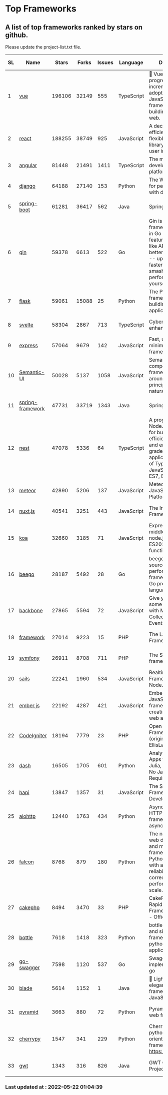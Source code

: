 # Top Frameworks
## A list of top frameworks ranked by stars on github.  
Please update the project-list.txt file.

| SL| Name  | Stars| Forks| Issues | Language | Description | Last Commit |
| --| ------| -----| ---- | ------ | -------- | ----------- | ----------- |
| 1 | [vue](https://github.com/vuejs/vue) | 196106 | 32149 | 555 | TypeScript | 🖖 Vue.js is a progressive, incrementally-adoptable JavaScript framework for building UI on the web. | 2022-05-20 10:24:45 |
| 2 | [react](https://github.com/facebook/react) | 188255 | 38749 | 925 | JavaScript | A declarative, efficient, and flexible JavaScript library for building user interfaces. | 2022-05-20 17:10:43 |
| 3 | [angular](https://github.com/angular/angular) | 81448 | 21491 | 1411 | TypeScript | The modern web developer’s platform | 2022-05-21 20:21:41 |
| 4 | [django](https://github.com/django/django) | 64188 | 27140 | 153 | Python | The Web framework for perfectionists with deadlines. | 2022-05-21 12:53:37 |
| 5 | [spring-boot](https://github.com/spring-projects/spring-boot) | 61281 | 36417 | 562 | Java | Spring Boot | 2022-05-20 01:09:29 |
| 6 | [gin](https://github.com/gin-gonic/gin) | 59378 | 6613 | 522 | Go | Gin is a HTTP web framework written in Go (Golang). It features a Martini-like API with much better performance -- up to 40 times faster. If you need smashing performance, get yourself some Gin. | 2022-05-18 14:27:27 |
| 7 | [flask](https://github.com/pallets/flask) | 59061 | 15088 | 25 | Python | The Python micro framework for building web applications. | 2022-05-15 15:54:26 |
| 8 | [svelte](https://github.com/sveltejs/svelte) | 58304 | 2867 | 713 | TypeScript | Cybernetically enhanced web apps | 2022-05-18 03:14:14 |
| 9 | [express](https://github.com/expressjs/express) | 57064 | 9679 | 142 | JavaScript | Fast, unopinionated, minimalist web framework for node. | 2022-05-20 15:57:37 |
| 10 | [Semantic-UI](https://github.com/Semantic-Org/Semantic-UI) | 50028 | 5137 | 1058 | JavaScript | Semantic is a UI component framework based around useful principles from natural language. | 2018-10-21 20:59:02 |
| 11 | [spring-framework](https://github.com/spring-projects/spring-framework) | 47731 | 33719 | 1343 | Java | Spring Framework | 2022-05-21 12:30:46 |
| 12 | [nest](https://github.com/nestjs/nest) | 47078 | 5336 | 64 | TypeScript | A progressive Node.js framework for building efficient, scalable, and enterprise-grade server-side applications on top of TypeScript & JavaScript (ES6, ES7, ES8) 🚀 | 2022-05-20 09:02:24 |
| 13 | [meteor](https://github.com/meteor/meteor) | 42890 | 5206 | 137 | JavaScript | Meteor, the JavaScript App Platform | 2022-05-19 18:16:15 |
| 14 | [nuxt.js](https://github.com/nuxt/nuxt.js) | 40541 | 3251 | 443 | JavaScript | The Intuitive Vue(2) Framework | 2021-12-17 13:20:07 |
| 15 | [koa](https://github.com/koajs/koa) | 32660 | 3185 | 71 | JavaScript | Expressive middleware for node.js using ES2017 async functions | 2022-04-06 16:09:57 |
| 16 | [beego](https://github.com/beego/beego) | 28187 | 5492 | 28 | Go | beego is an open-source, high-performance web framework for the Go programming language. | 2022-05-16 14:19:47 |
| 17 | [backbone](https://github.com/jashkenas/backbone) | 27865 | 5594 | 72 | JavaScript | Give your JS App some Backbone with Models, Views, Collections, and Events | 2022-04-26 12:19:45 |
| 18 | [framework](https://github.com/laravel/framework) | 27014 | 9223 | 15 | PHP | The Laravel Framework. | 2022-05-20 14:28:38 |
| 19 | [symfony](https://github.com/symfony/symfony) | 26911 | 8708 | 711 | PHP | The Symfony PHP framework | 2022-05-21 21:16:29 |
| 20 | [sails](https://github.com/balderdashy/sails) | 22241 | 1960 | 534 | JavaScript | Realtime MVC Framework for Node.js | 2022-05-20 22:24:47 |
| 21 | [ember.js](https://github.com/emberjs/ember.js) | 22192 | 4287 | 421 | JavaScript | Ember.js - A JavaScript framework for creating ambitious web applications | 2022-05-20 18:54:56 |
| 22 | [CodeIgniter](https://github.com/bcit-ci/CodeIgniter) | 18194 | 7779 | 23 | PHP | Open Source PHP Framework (originally from EllisLab) | 2022-03-03 13:29:55 |
| 23 | [dash](https://github.com/plotly/dash) | 16505 | 1705 | 601 | Python | Analytical Web Apps for Python, R, Julia, and Jupyter. No JavaScript Required. | 2022-05-21 21:20:55 |
| 24 | [hapi](https://github.com/hapijs/hapi) | 13847 | 1357 | 31 | JavaScript | The Simple, Secure Framework Developers Trust | 2022-04-29 14:13:00 |
| 25 | [aiohttp](https://github.com/aio-libs/aiohttp) | 12440 | 1763 | 434 | Python | Asynchronous HTTP client/server framework for asyncio and Python | 2022-05-19 16:31:02 |
| 26 | [falcon](https://github.com/falconry/falcon) | 8768 | 879 | 180 | Python | The no-nonsense web data plane API and microservices framework for Python developers, with a focus on reliability, correctness, and performance at scale. | 2022-05-21 09:03:49 |
| 27 | [cakephp](https://github.com/cakephp/cakephp) | 8494 | 3470 | 33 | PHP | CakePHP: The Rapid Development Framework for PHP - Official Repository | 2022-05-21 01:49:21 |
| 28 | [bottle](https://github.com/bottlepy/bottle) | 7618 | 1418 | 323 | Python | bottle.py is a fast and simple micro-framework for python web-applications. | 2022-03-01 21:05:57 |
| 29 | [go-swagger](https://github.com/go-swagger/go-swagger) | 7598 | 1120 | 537 | Go | Swagger 2.0 implementation for go | 2022-04-20 19:44:32 |
| 30 | [blade](https://github.com/lets-blade/blade) | 5614 | 1152 | 1 | Java | :rocket: Lightning fast and elegant mvc framework for Java8 | 2022-05-10 12:38:06 |
| 31 | [pyramid](https://github.com/Pylons/pyramid) | 3663 | 880 | 72 | Python | Pyramid - A Python web framework | 2022-03-13 22:49:13 |
| 32 | [cherrypy](https://github.com/cherrypy/cherrypy) | 1547 | 341 | 229 | Python | CherryPy is a pythonic, object-oriented HTTP framework.      https://cherrypy.dev | 2022-03-13 22:31:07 |
| 33 | [gwt](https://github.com/gwtproject/gwt) | 1343 | 316 | 826 | Java | GWT Open Source Project | 2022-04-24 18:39:53 |

### Last updated at : 2022-05-22 01:04:39
